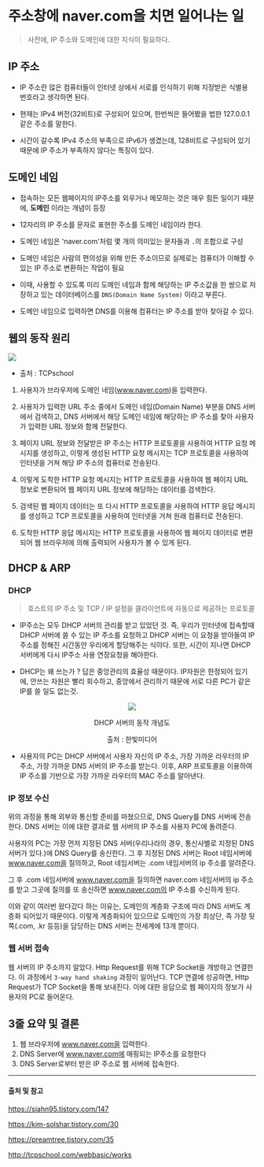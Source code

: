 # 주소창에 naver.com을 치면 일어나는 일
> 사전에, IP 주소와 도메인에 대한 지식이 필요하다.

## IP 주소

* IP 주소란 많은 컴퓨터들이 인터넷 상에서 서로를 인식하기 위해 지정받은 식별용 번호라고 생각하면 된다.

* 현재는 IPv4 버전(32비트)로 구성되어 있으며, 한번씩은 들어봤을 법한 127.0.0.1 같은 주소를 말한다.

* 시간이 갈수록 IPv4 주소의 부족으로 IPv6가 생겼는데, 128비트로 구성되어 있기 때문에 IP 주소가 부족하지 않다는 특징이 있다. 

## 도메인 네임

* 접속하는 모든 웹페이지의 IP주소를 외우거나 메모하는 것은 매우 힘든 일이기 때문에, **도메인** 이라는 개념이 등장

*  12자리의 IP 주소를 문자로 표현한 주소를 도메인 네임이라 한다.

* 도메인 네임은 'naver.com'처럼 몇 개의 의미있는 문자들과 `.`의 조합으로 구성

* 도메인 네임은 사람의 편의성을 위해 만든 주소이므로 실제로는 컴퓨터가 이해할 수 있는 IP 주소로 변환하는 작업이 필요

* 이때, 사용할 수 있도록 미리 도메인 네임과 함께 해당하는 IP 주소값을 한 쌍으로 저장하고 있는 데이터베이스를 `DNS(Domain Name System)` 이라고 부른다.

* 도메인 네임으로 입력하면 DNS를 이용해 컴퓨터는 IP 주소를 받아 찾아갈 수 있다.

## 웹의 동작 원리

<img src='https://github.com/Taek2yo/TIL/assets/110080748/27112faf-b33f-44c1-b5a5-88b8fe94ed4e'/>

* 출처 : TCPschool

1. 사용자가 브라우저에 도메인 네임(www.naver.com)을 입력한다.

2. 사용자가 입력한 URL 주소 중에서 도메인 네임(Domain Name) 부분을 DNS 서버에서 검색하고, DNS 서버에서 해당 도메인 네임에 해당하는 IP 주소를 찾아 사용자가 입력한 URL 정보와 함께 전달한다.

3. 페이지 URL 정보와 전달받은 IP 주소는 HTTP 프로토콜을 사용하여 HTTP 요청 메시지를 생성하고, 이렇게 생성된 HTTP 요청 메시지는 TCP 프로토콜을 사용하여 인터넷을 거쳐 해당 IP 주소의 컴퓨터로 전송된다.

4. 이렇게 도착한 HTTP 요청 메시지는 HTTP 프로토콜을 사용하여 웹 페이지 URL 정보로 변환되어 웹 페이지 URL 정보에 해당하는 데이터를 검색한다.

5. 검색된 웹 페이지 데이터는 또 다시 HTTP 프로토콜을 사용하여 HTTP 응답 메시지를 생성하고 TCP 프로토콜을 사용하여 인터넷을 거쳐 원래 컴퓨터로 전송된다.

6. 도착한 HTTP 응답 메시지는 HTTP 프로토콜을 사용하여 웹 페이지 데이터로 변환되어 웹 브라우저에 의해 출력되어 사용자가 볼 수 있게 된다.


## DHCP & ARP

### DHCP
> 호스트의 IP 주소 및 TCP / IP 설정을 클라이언트에 자동으로 제공하는 프로토콜

* IP주소는 모두 DHCP 서버의 관리를 받고 있었던 것. 즉, 우리가 인터넷에 접속할때 DHCP 서버에 쓸 수 있는 IP 주소를 요청하고 DHCP 서버는 이 요청을 받아들여 IP 주소를 정해진 시간동안 우리에게 할당해주는 식이다. 또한, 시간이 지나면 DHCP 서버에게 다시 IP주소 사용 연장요청을 해야한다.

* DHCP는 왜 쓰는가 ? 답은 중앙관리의 효율성 때문이다. IP자원은 한정되어 있기에, 안쓰는 자원은 빨리 회수하고, 중앙에서 관리하기 때문에 서로 다른 PC가 같은 IP를 쓸 일도 없는것.
<div style="width:100%; text-align:center;" >
<img src='https://github.com/Taek2yo/TIL/assets/110080748/41da6606-7020-422c-9337-29bac3be6e9a'/>

<span>DHCP 서버의 동작 개념도</span>
<p>출처 : 한빛미디어</p>
</div>

*  사용자의 PC는 DHCP 서버에서 사용자 자신의 IP 주소, 가장 가까운 라우터의 IP 주소, 가장 가까운 DNS 서버의 IP 주소를 받는다. 이후, ARP 프로토콜을 이용하여 IP 주소를 기반으로 가장 가까운 라우터의 MAC 주소를 알아낸다.


### IP 정보 수신
위의 과정을 통해 외부와 통신할 준비를 마쳤으므로, DNS Query를 DNS 서버에 전송한다. DNS 서버는 이에 대한 결과로 웹 서버의 IP 주소를 사용자 PC에 돌려준다.

사용자의 PC는 가장 먼저 지정된 DNS 서버(우리나라의 경우, 통신사별로 지정된 DNS 서버가 있다.)에 DNS Query를 송신한다. 그 후 지정된 DNS 서버는 Root 네임서버에 www.naver.com을 질의하고, Root 네임서버는 .com 네임서버의 ip 주소를 알려준다.

그 후 .com 네임서버에 www.naver.com을 질의하면 naver.com 네임서버의 ip 주소를 받고 그곳에 질의를 또 송신하면 www.naver.com의 IP 주소를 수신하게 된다.

이와 같이 여러번 왔다갔다 하는 이유는, 도메인의 계층화 구조에 따라 DNS 서버도 계층화 되어있기 때문이다. 이렇게 계층화되어 있으므로 도메인의 가장 최상단, 즉 가장 뒷쪽(.com, .kr 등등)을 담당하는 DNS 서버는 전세계에 13개 뿐이다.

### 웹 서버 접속

웹 서버의 IP 주소까지 알았다. Http Request를 위해 TCP Socket을 개방하고 연결한다. 이 과정에서 `3-way hand shaking` 과정이 일어난다. TCP 연결에 성공하면, Http Request가 TCP Socket을 통해 보내진다. 이에 대한 응답으로 웹 페이지의 정보가 사용자의 PC로 들어온다.


## 3줄 요약 및 결론

1. 웹 브라우저에 www.naver.com을 입력한다.
2. DNS Server에 www.naver.com에 매핑되는 IP주소를 요청한다
3. DNS Server로부터 받은 IP 주소로 웹 서버에 접속한다.

---
#### 출처 및 참고

https://siahn95.tistory.com/147

https://kim-solshar.tistory.com/30

https://preamtree.tistory.com/35

http://tcpschool.com/webbasic/works